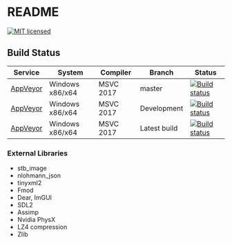# README #

[![MIT licensed](https://img.shields.io/badge/license-MIT-blue.svg)](LICENSE.md)

## Build Status

| Service | System | Compiler | Branch | Status |
| ------- | ------ | -------- | ------ | ------ |
| [AppVeyor](https://ci.appveyor.com/project/simco50/fluxengine-9qb9d/branch/master)| Windows x86/x64 | MSVC 2017 | master | [![Build status](https://ci.appveyor.com/api/projects/status/3nqy4lhx9d15iqhm/branch/master?svg=true)](https://ci.appveyor.com/project/simco50/fluxengine-9qb9d/branch/master)
| [AppVeyor](https://ci.appveyor.com/project/simco50/fluxengine-9qb9d/branch/dev)| Windows x86/x64 | MSVC 2017 | Development | [![Build status](https://ci.appveyor.com/api/projects/status/3nqy4lhx9d15iqhm/branch/dev?svg=true)](https://ci.appveyor.com/project/simco50/fluxengine-9qb9d/branch/dev)
| [AppVeyor](https://ci.appveyor.com/project/simco50/fluxengine-9qb9d)| Windows x86/x64 | MSVC 2017 | Latest build | [![Build status](https://ci.appveyor.com/api/projects/status/3nqy4lhx9d15iqhm/?svg=true)](https://ci.appveyor.com/project/simco50/fluxengine-9qb9d/)


### External Libraries ###

* stb_image
* nlohmann_json
* tinyxml2
* Fmod
* Dear, ImGUI
* SDL2
* Assimp
* Nvidia PhysX
* LZ4 compression
* Zlib